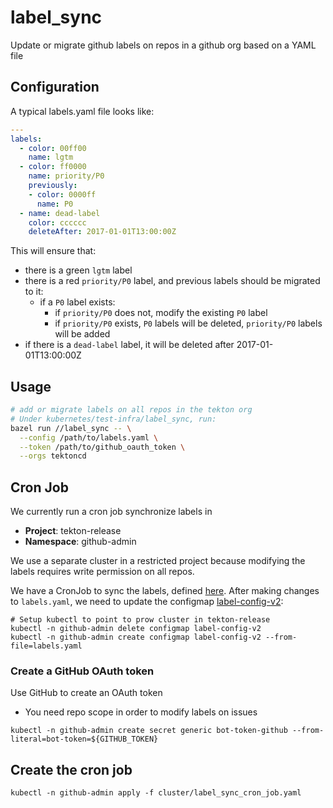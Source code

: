 # label_sync

Update or migrate github labels on repos in a github org based on a YAML file

## Configuration

A typical labels.yaml file looks like:

```yaml
---
labels:
  - color: 00ff00
    name: lgtm
  - color: ff0000
    name: priority/P0
    previously:
    - color: 0000ff
      name: P0
  - name: dead-label
    color: cccccc
    deleteAfter: 2017-01-01T13:00:00Z
```

This will ensure that:

- there is a green `lgtm` label
- there is a red `priority/P0` label, and previous labels should be migrated to it:
  - if a `P0` label exists:
    - if `priority/P0` does not, modify the existing `P0` label
    - if `priority/P0` exists, `P0` labels will be deleted, `priority/P0` labels will be added
- if there is a `dead-label` label, it will be deleted after 2017-01-01T13:00:00Z

## Usage

```sh
# add or migrate labels on all repos in the tekton org
# Under kubernetes/test-infra/label_sync, run:
bazel run //label_sync -- \
  --config /path/to/labels.yaml \
  --token /path/to/github_oauth_token \
  --orgs tektoncd
```

## Cron Job

We currently run a cron job synchronize labels in

  * **Project**: tekton-release
  * **Namespace**: github-admin

We use a separate cluster in a restricted project because modifying the labels requires write permission on all repos.

We have a CronJob to sync the labels, defined
[here](https://github.com/tektoncd/plumbing/blob/master/label_sync/cluster/label_sync_job.yaml).
After making changes to `labels.yaml`, we need to update the configmap
[label-config-v2](https://github.com/tektoncd/plumbing/blob/master/label_sync/cluster/label_sync_job.yaml#L37):
```
# Setup kubectl to point to prow cluster in tekton-release
kubectl -n github-admin delete configmap label-config-v2
kubectl -n github-admin create configmap label-config-v2 --from-file=labels.yaml
```

### Create a GitHub OAuth token

Use GitHub to create an OAuth token
 
  * You need repo scope in order to modify labels on issues

```
kubectl -n github-admin create secret generic bot-token-github --from-literal=bot-token=${GITHUB_TOKEN}
```

## Create the cron job

```
kubectl -n github-admin apply -f cluster/label_sync_cron_job.yaml
```
